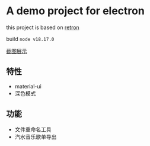 # A demo project for electron

this project is based on [retron](https://github.com/jooy2/retron)

build `node v18.17.0`

[截图展示](./docs/show.md)

## 特性

- material-ui
- 深色模式

## 功能

- 文件重命名工具
- 汽水音乐歌单导出
